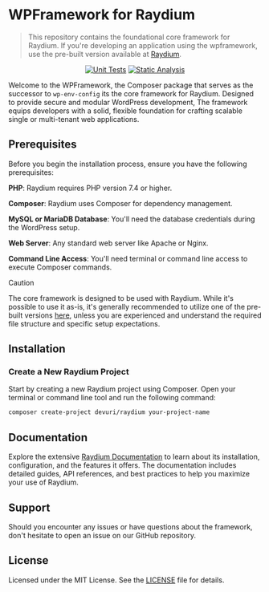 # WPFramework for Raydium

> This repository contains the foundational core framework for Raydium. If you're developing an application using the wpframework, use the pre-built version available at [Raydium](https://github.com/devuri/raydium/).

<div align="center">

[![Unit Tests](https://github.com/devuri/wpframework/actions/workflows/unit-tests.yml/badge.svg)](https://github.com/devuri/wpframework/actions/workflows/unit-tests.yml) [![Static Analysis](https://github.com/devuri/wpframework/actions/workflows/static-analysis.yml/badge.svg)](https://github.com/devuri/wpframework/actions/workflows/static-analysis.yml)

</div>

Welcome to the WPFramework, the Composer package that serves as the successor to `wp-env-config` its the core framework for Raydium. Designed to provide secure and modular WordPress development, The framework equips developers with a solid, flexible foundation for crafting scalable single or multi-tenant web applications.


## Prerequisites

Before you begin the installation process, ensure you have the following prerequisites:

**PHP**: Raydium requires PHP version 7.4 or higher.

**Composer**: Raydium uses Composer for dependency management. 

**MySQL or MariaDB Database**: You'll need the database credentials during the WordPress setup.

**Web Server**: Any standard web server like Apache or Nginx.

**Command Line Access**: You'll need terminal or command line access to execute Composer commands.

> [!CAUTION]
> The core framework is designed to be used with Raydium. While it's possible to use it as-is, it's generally recommended to utilize one of the pre-built versions [here](https://github.com/devuri/raydium/), unless you are experienced and understand the required file structure and specific setup expectations.

## Installation

### Create a New Raydium Project

Start by creating a new Raydium project using Composer. Open your terminal or command line tool and run the following command:

```bash
composer create-project devuri/raydium your-project-name
```

## Documentation

Explore the extensive [Raydium Documentation](https://devuri.github.io/wpframework/) to learn about its installation, configuration, and the features it offers. The documentation includes detailed guides, API references, and best practices to help you maximize your use of Raydium.


## Support

Should you encounter any issues or have questions about the framework, don't hesitate to open an issue on our GitHub repository.

## License

Licensed under the MIT License. See the [LICENSE](LICENSE) file for details.
